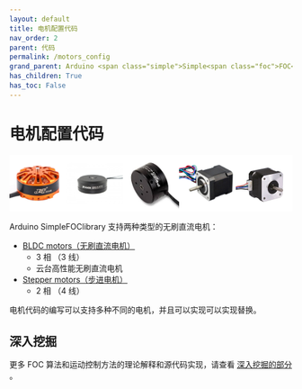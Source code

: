```yaml
---
layout: default
title: 电机配置代码
nav_order: 2
parent: 代码
permalink: /motors_config
grand_parent: Arduino <span class="simple">Simple<span class="foc">FOC</span>library</span>
has_children: True
has_toc: False
---
```


# 电机配置代码

<div class="width60">
<img src="extras/Images/mot2.jpg" style="width:20%;display:inline"><img src="extras/Images/bigger.jpg" style="width:20%;display:inline"><img src="extras/Images/mot.jpg" style="width:20%;display:inline"><img src="extras/Images/nema17_2.jpg" style="width:20%;display:inline"><img src="extras/Images/nema17_1.jpg" style="width:20%;display:inline">
</div>

Arduino <span class="simple">Simple<span class="foc">FOC</span>library</span> 支持两种类型的无刷直流电机：

- [BLDC motors（无刷直流电机） <i class="fa fa-external-link"></i>](bldcmotor) 
  - 3 相 （3 线）
  - 云台高性能无刷直流电机
- [Stepper motors（步进电机） <i class="fa fa-external-link"></i>](steppermotor) 
  - 2 相 （4 线）

电机代码的编写可以支持多种不同的电机，并且可以实现可以实现替换。

## 深入挖掘
更多 FOC 算法和运动控制方法的理论解释和源代码实现，请查看 [深入挖掘的部分](digging_deeper) 。